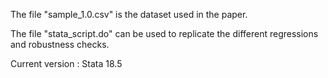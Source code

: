 The file "sample_1.0.csv" is the dataset used in the paper.

The file "stata_script.do" can be used to replicate the different regressions and robustness checks.

Current version : Stata 18.5
